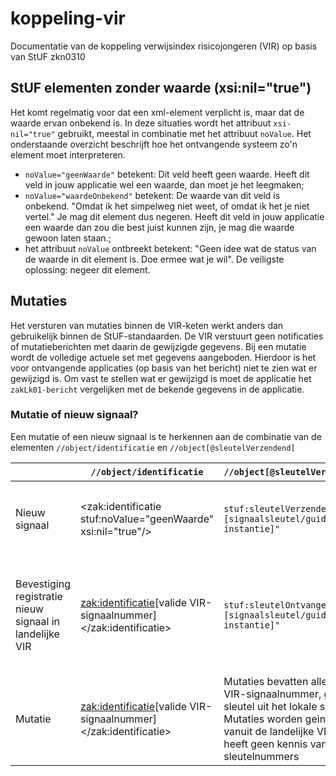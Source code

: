 # koppeling-vir
Documentatie van de koppeling verwijsindex risicojongeren (VIR) op basis van StUF zkn0310

## StUF elementen zonder waarde (xsi:nil="true")
Het komt regelmatig voor dat een xml-element verplicht is, maar dat de waarde ervan onbekend is.
In deze situaties wordt het attribuut `xsi-nil="true"` gebruikt, meestal in combinatie met het attribuut `noValue`.
Het onderstaande overzicht beschrijft hoe het ontvangende systeem zo'n element moet interpreteren.

- `noValue="geenWaarde"` betekent: Dit veld heeft geen waarde. Heeft dit veld in jouw applicatie wel een waarde, dan moet je het leegmaken;
- `noValue="waardeOnbekend"` betekent: De waarde van dit veld is onbekend. "Omdat ik het simpelweg niet weet, of omdat ik het je niet vertel." Je mag dit element dus negeren. Heeft dit veld in jouw applicatie een waarde dan zou die best juist kunnen zijn, je mag die waarde gewoon laten staan.;
- het attribuut `noValue` ontbreekt betekent: "Geen idee wat de status van de waarde in dit element is. Doe ermee wat je wil". De veiligste oplossing: negeer dit element.

## Mutaties
Het versturen van mutaties binnen de VIR-keten werkt anders dan gebruikelijk binnen de StUF-standaarden.
De VIR verstuurt geen notificaties of mutatieberichten met daarin de gewijzigde gegevens.
Bij een mutatie wordt de volledige actuele set met gegevens aangeboden.
Hierdoor is het voor ontvangende applicaties (op basis van het bericht) niet te zien wat er gewijzigd is.
Om vast te stellen wat er gewijzigd is moet de applicatie het `zakLk01-bericht` vergelijken met de bekende gegevens in de applicatie.

### Mutatie of nieuw signaal?
Een mutatie of een nieuw signaal is te herkennen aan de combinatie van de elementen `//object/identificatie` en `//object[@sleutelVerzendend]`

| | `//object/identificatie` | `//object[@sleutelVerzendend]` | Toelichting |
| --- | --- | --- | --- |
| Nieuw signaal | <zak:identificatie stuf:noValue="geenWaarde" xsi:nil="true"/> | `stuf:sleutelVerzendend="[signaalsleutel/guid lokale instantie]"` | De explicite declaratie van `noValue="geenWaarde"` informeert de VIR-broker over het nieuwe signaal|
| Bevestiging registratie nieuw signaal in landelijke VIR | <zak:identificatie>[valide VIR-signaalnummer]</zak:identificatie> | `stuf:sleutelOntvangend="[signaalsleutel/guid lokale instantie]"` | De bevestiging vanuit de VIR-broker bevat de sleutel van het signaal in de lokale instantie zodat het VIR-signaalnummer gekoppeld kan worden aan het aangemaakte signaal |
| Mutatie | <zak:identificatie>[valide VIR-signaalnummer]</zak:identificatie> | Mutaties bevatten alleen een VIR-signaalnummer, geen sleutel uit het lokale systeem. Mutaties worden geinitieerd vanuit de landelijke VIR, die heeft geen kennis van lokale sleutelnummers |


